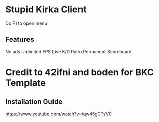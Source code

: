 # Stupid Kirka Client

Do F1 to open menu

## Features
No ads
Unlimited FPS
Live K/D Ratio
Permanent Scoreboard

# Credit to 42ifni and boden for BKC Template

## Installation Guide

https://www.youtube.com/watch?v=iqw45gCTsV0
